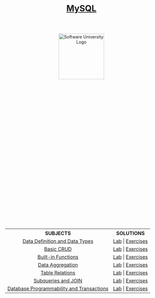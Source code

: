 <!DOCTYPE html>
<html lang="en">

<head>
    <meta charset="UTF-8">
    <meta http-equiv="X-UA-Compatible" content="IE=edge">
    <meta name="viewport" content="width=device-width, initial-scale=1.0">
</head>

<body>
    <header class="softuni__header">
        <h1 class="softuni__header__title" align="center" style="text-decoration: none;">
            <a href="https://github.com/todorkrastev/software-university/tree/main/DBMS/M01_MySQL/L00_CourseIntroduction"
                class="softuni__header__title__link">MySQL</a>
        </h1>
    </header>
    <main class="softuni">
        <div class="softuni__logo" align="center" style="position: relative;">
            <a href="https://softuni.bg/curriculum" class="softuni__logo_link" target="_blank">
                <img src="https://upload.wikimedia.org/wikipedia/commons/7/76/Logo_Software_University_%28SoftUni%29_-_blue.png"
                    alt="Software University Logo" class="softuni__logo__img"
                    style="position:absolute; top: 50%; left: 50%; transform: translate(-50%, 0%); width:150px; padding:10px; margin: 0 auto;">
            </a>
        </div>
        <div class="softuni__subjects" align="center" style="position: relative;">
            <table class="softuni__subjects__table"
                style="position: absolute; top: 50%; left: 50%; transform: translate(-50%, 300%); width:100%; max-width:1000px;">
                <tr class="softuni__subjects__table__row">
                    <th class="softuni__subjects__table__row__header"
                        style="text-align:center; vertical-align: middle;">
                        SUBJECTS
                    </th>
                    <th class="softuni__subjects__table__row__header"
                        style="text-align:center; vertical-align: middle;">
                        SOLUTIONS
                    </th>
                </tr>
                <tr class="softuni__subjects__table__row">
                    <td class="softuni__subjects__table__row__data" style="text-align:center; vertical-align: middle;">
                        <a href="https://github.com/todorkrastev/software-university/tree/main/DBMS/M01_MySQL/L01_DataDefinitionAndDataTypes/Presentation"
                            class="softuni__subjects__table__row__data__link" target="_blank">Data Definition and Data
                            Types</a>
                    </td>
                    <td class="softuni__subjects__table__row__data" style="text-align:center; vertical-align: middle;">
                        <a href="https://github.com/todorkrastev/software-university/tree/main/DBMS/M01_MySQL/L01_DataDefinitionAndDataTypes/Lab"
                            class="softuni__subjects__table__row__data__link" target="_blank">Lab</a>
                        |
                        <a href="https://github.com/todorkrastev/software-university/tree/main/DBMS/M01_MySQL/L01_DataDefinitionAndDataTypes/Exercises"
                            class="softuni__subjects__table__row__data__link" target="_blank">Exercises</a>
                    </td>
                </tr>
                <tr class="softuni__subjects__table__row">
                    <td class="softuni__subjects__table__row__data" style="text-align:center; vertical-align: middle;">
                        <a href="https://github.com/todorkrastev/software-university/tree/main/DBMS/M01_MySQL/L02_BasicCRUD/Presentation"
                            class="softuni__subjects__table__row__data__link" target="_blank">Basic CRUD</a>
                    </td>
                    <td class="softuni__subjects__table__row__data" style="text-align:center; vertical-align: middle;">
                        <a href="https://github.com/todorkrastev/software-university/tree/main/DBMS/M01_MySQL/L02_BasicCRUD/Lab"
                            class="softuni__subjects__table__row__data__link" target="_blank">Lab</a>
                        |
                        <a href="https://github.com/todorkrastev/software-university/tree/main/DBMS/M01_MySQL/L02_BasicCRUD/Exercises"
                            class="softuni__subjects__table__row__data__link" target="_blank">Exercises</a>
                    </td>
                </tr>
                <tr class="softuni__subjects__table__row">
                    <td class="softuni__subjects__table__row__data" style="text-align:center; vertical-align: middle;">
                        <a href="https://github.com/todorkrastev/software-university/tree/main/DBMS/M01_MySQL/L03_BuiltinFunctions/Presentation"
                            class="softuni__subjects__table__row__data__link" target="_blank">Built-in Functions</a>
                    </td>
                    <td class="softuni__subjects__table__row__data" style="text-align:center; vertical-align: middle;">
                        <a href="https://github.com/todorkrastev/software-university/tree/main/DBMS/M01_MySQL/L03_BuiltinFunctions/Lab"
                            class="softuni__subjects__table__row__data__link" target="_blank">Lab</a>
                        |
                        <a href="https://github.com/todorkrastev/software-university/tree/main/DBMS/M01_MySQL/L03_BuiltinFunctions/Exercises"
                            class="softuni__subjects__table__row__data__link" target="_blank">Exercises</a>
                    </td>
                </tr>
                <tr class="softuni__subjects__table__row">
                    <td class="softuni__subjects__table__row__data" style="text-align:center; vertical-align: middle;">
                        <a href="https://github.com/todorkrastev/software-university/tree/main/DBMS/M01_MySQL/L04_DataAggregation/Presentation"
                            class="softuni__subjects__table__row__data__link" target="_blank">Data Aggregation</a>
                    </td>
                    <td class="softuni__subjects__table__row__data" style="text-align:center; vertical-align: middle;">
                        <a href="https://github.com/todorkrastev/software-university/tree/main/DBMS/M01_MySQL/L04_DataAggregation/Lab"
                            class="softuni__subjects__table__row__data__link" target="_blank">Lab</a>
                        |
                        <a href="https://github.com/todorkrastev/software-university/tree/main/DBMS/M01_MySQL/L04_DataAggregation/Exercises"
                            class="softuni__subjects__table__row__data__link" target="_blank">Exercises</a>
                    </td>
                </tr>
                <tr class="softuni__subjects__table__row">
                    <td class="softuni__subjects__table__row__data" style="text-align:center; vertical-align: middle;">
                        <a href="https://github.com/todorkrastev/software-university/tree/main/DBMS/M01_MySQL/L05_TableRelations/Presentation"
                            class="softuni__subjects__table__row__data__link" target="_blank">Table Relations</a>
                    </td>
                    <td class="softuni__subjects__table__row__data" style="text-align:center; vertical-align: middle;">
                        <a href="https://github.com/todorkrastev/software-university/tree/main/DBMS/M01_MySQL/L05_TableRelations/Lab"
                            class="softuni__subjects__table__row__data__link" target="_blank">Lab</a>
                        |
                        <a href="https://github.com/todorkrastev/software-university/tree/main/DBMS/M01_MySQL/L05_TableRelations/Exercises"
                            class="softuni__subjects__table__row__data__link" target="_blank">Exercises</a>
                    </td>
                </tr>
                <tr class="softuni__subjects__table__row">
                    <td class="softuni__subjects__table__row__data" style="text-align:center; vertical-align: middle;">
                        <a href="https://github.com/todorkrastev/software-university/tree/main/DBMS/M01_MySQL/L06_SubqueriesAndJOIN/Presentation"
                            class="softuni__subjects__table__row__data__link" target="_blank">Subqueries and JOIN</a>
                    </td>
                    <td class="softuni__subjects__table__row__data" style="text-align:center; vertical-align: middle;">
                        <a href="https://github.com/todorkrastev/software-university/tree/main/DBMS/M01_MySQL/L06_SubqueriesAndJOIN/Lab"
                            class="softuni__subjects__table__row__data__link" target="_blank">Lab</a>
                        |
                        <a href="https://github.com/todorkrastev/software-university/tree/main/DBMS/M01_MySQL/L06_SubqueriesAndJOIN/Exercises"
                            class="softuni__subjects__table__row__data__link" target="_blank">Exercises</a>
                    </td>
                </tr>
                <tr class="softuni__subjects__table__row">
                    <td class="softuni__subjects__table__row__data" style="text-align:center; vertical-align: middle;">
                        <a href="https://github.com/todorkrastev/software-university/tree/main/DBMS/M01_MySQL/L07_DatabaseProgrammabilityAndTransactions/Presentation"
                            class="softuni__subjects__table__row__data__link" target="_blank">Database Programmability
                            and Transactions</a>
                    </td>
                    <td class="softuni__subjects__table__row__data" style="text-align:center; vertical-align: middle;">
                        <a href="https://github.com/todorkrastev/software-university/tree/main/DBMS/M01_MySQL/L07_DatabaseProgrammabilityAndTransactions/Lab"
                            class="softuni__subjects__table__row__data__link" target="_blank">Lab</a>
                        |
                        <a href="https://github.com/todorkrastev/software-university/tree/main/DBMS/M01_MySQL/L07_DatabaseProgrammabilityAndTransactions/Exercises"
                            class="softuni__subjects__table__row__data__link" target="_blank">Exercises</a>
                    </td>
                </tr>
            </table>
        </div>
    </main>
</body>

</html>
